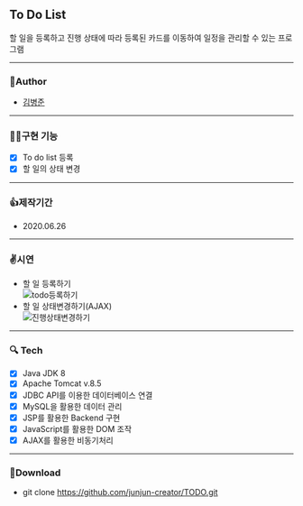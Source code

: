 ## To Do List
  할 일을 등록하고 진행 상태에 따라 등록된 카드를 이동하여 일정을 관리할 수 있는 프로그램

---
### 🧒Author
  - [김병준](http://github.com/junjun-creator)

---
### 🤹‍♂️구현 기능
  - [x] To do list 등록
  - [x] 할 일의 상태 변경
---
### 👍제작기간
  - 2020.06.26
  
---
### ✌️시연
  - 할 일 등록하기  
![todo등록하기](https://user-images.githubusercontent.com/65852909/103117368-71f37800-46ad-11eb-838f-4ebb6c1fc576.gif)
  - 할 일 상태변경하기(AJAX)  
![진행상태변경하기](https://user-images.githubusercontent.com/65852909/103117381-820b5780-46ad-11eb-8abb-4a6448cce22d.gif)

---
### 🔍 Tech
  - [x] Java JDK 8
  - [x] Apache Tomcat v.8.5
  - [x] JDBC API를 이용한 데이터베이스 연결
  - [x] MySQL을 활용한 데이터 관리
  - [x] JSP를 활용한 Backend 구현
  - [x] JavaScript를 활용한 DOM 조작
  - [x] AJAX를 활용한 비동기처리

---
### 💼Download
  - git clone https://github.com/junjun-creator/TODO.git
